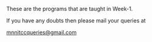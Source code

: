 These are the programs that are taught in Week-1.

If you have any doubts then please mail your queries at 

mnnitccqueries@gmail.com

